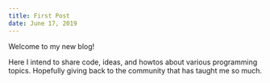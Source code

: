 ```yaml
---
title: First Post
date: June 17, 2019
---
```


Welcome to my new blog!

Here I intend to share code, ideas, and howtos about various programming topics. Hopefully giving back to the community
that has taught me so much.
